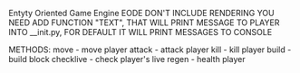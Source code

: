 Entyty Oriented Game Engine 
EODE DON'T INCLUDE RENDERING 
YOU NEED ADD FUNCTION "TEXT", THAT WILL PRINT MESSAGE TO PLAYER INTO __init.py, FOR DEFAULT IT WILL PRINT MESSAGES TO CONSOLE

METHODS:
move - move player
attack - attack player
kill - kill player
build - build block
checklive - check player's live
regen - health player
